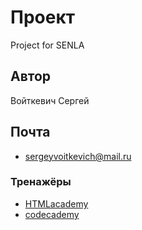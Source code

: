 # Проект
Project for SENLA

## Автор
Войткевич Сергей

## Почта

 - [sergeyvoitkevich@mail.ru](sergeyvoitkevich@mail.ru)

### Тренажёры
 - [HTMLacademy](https://htmlacademy.ru/profile/id1691417/achievements)
 - [codecademy](https://www.codecademy.com/profiles/java3045801462)
